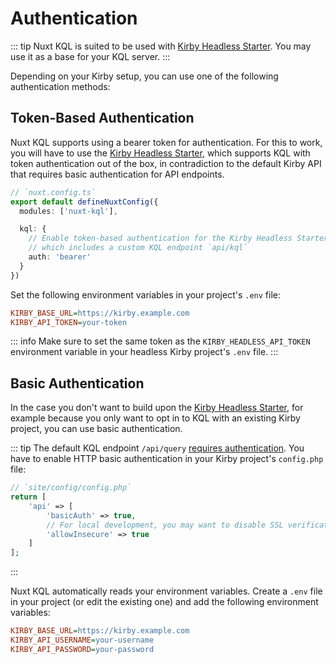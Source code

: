 # Authentication

::: tip
Nuxt KQL is suited to be used with [Kirby Headless Starter](/guide/what-is-nuxt-kql#kirby-headless-starter). You may use it as a base for your KQL server.
:::

Depending on your Kirby setup, you can use one of the following authentication methods:

## Token-Based Authentication

Nuxt KQL supports using a bearer token for authentication. For this to work, you will have to use the [Kirby Headless Starter](https://github.com/johannschopplich/kirby-headless-starter), which supports KQL with token authentication out of the box, in contradiction to the default Kirby API that requires basic authentication for API endpoints.

```ts
// `nuxt.config.ts`
export default defineNuxtConfig({
  modules: ['nuxt-kql'],

  kql: {
    // Enable token-based authentication for the Kirby Headless Starter,
    // which includes a custom KQL endpoint `api/kql`
    auth: 'bearer'
  }
})
```

Set the following environment variables in your project's `.env` file:

```ini
KIRBY_BASE_URL=https://kirby.example.com
KIRBY_API_TOKEN=your-token
```

::: info
Make sure to set the same token as the `KIRBY_HEADLESS_API_TOKEN` environment variable in your headless Kirby project's `.env` file.
:::

## Basic Authentication

In the case you don't want to build upon the [Kirby Headless Starter](https://github.com/johannschopplich/kirby-headless-starter), for example because you only want to opt in to KQL with an existing Kirby project, you can use basic authentication.

::: tip
The default KQL endpoint `/api/query` [requires authentication](https://getkirby.com/docs/guide/api/authentication). You have to enable HTTP basic authentication in your Kirby project's `config.php` file:

```php
// `site/config/config.php`
return [
    'api' => [
        'basicAuth' => true,
        // For local development, you may want to disable SSL verification
        'allowInsecure' => true
    ]
];
```

:::

Nuxt KQL automatically reads your environment variables. Create a `.env` file in your project (or edit the existing one) and add the following environment variables:

```ini
KIRBY_BASE_URL=https://kirby.example.com
KIRBY_API_USERNAME=your-username
KIRBY_API_PASSWORD=your-password
```

